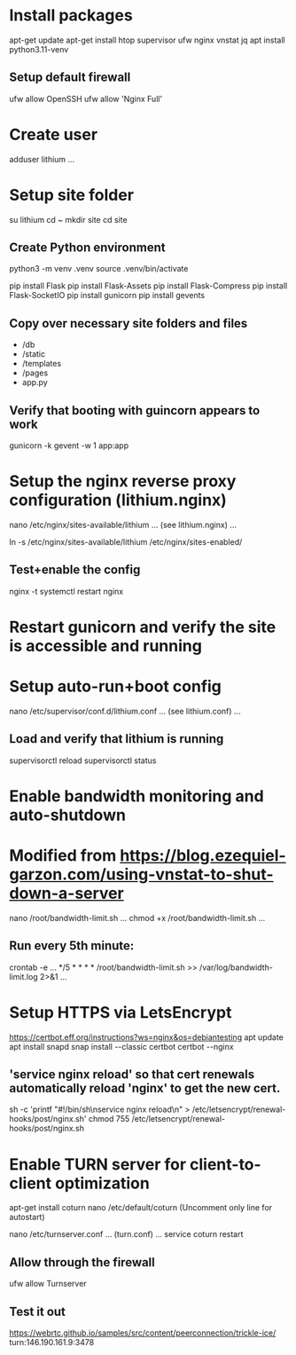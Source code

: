 # Install packages
apt-get update
apt-get install htop supervisor ufw nginx vnstat jq
apt install python3.11-venv

## Setup default firewall
ufw allow OpenSSH
ufw allow 'Nginx Full'

# Create user
adduser lithium
...

# Setup site folder
su lithium
cd ~
mkdir site
cd site

## Create Python environment
python3 -m venv .venv
source .venv/bin/activate

pip install Flask
pip install Flask-Assets
pip install Flask-Compress
pip install Flask-SocketIO
pip install gunicorn
pip install gevents

## Copy over necessary site folders and files
- /db
- /static
- /templates
- /pages
- app.py

## Verify that booting with guincorn appears to work
gunicorn -k gevent -w 1 app:app

# Setup the nginx reverse proxy configuration (lithium.nginx)
nano /etc/nginx/sites-available/lithium
...
(see lithium.nginx)
...

ln -s /etc/nginx/sites-available/lithium /etc/nginx/sites-enabled/

## Test+enable the config
nginx -t 
systemctl restart nginx

# Restart gunicorn and verify the site is accessible and running
# Setup auto-run+boot config
nano /etc/supervisor/conf.d/lithium.conf
...
(see lithium.conf)
...

## Load and verify that lithium is running
supervisorctl reload
supervisorctl status

# Enable bandwidth monitoring and auto-shutdown
# Modified from https://blog.ezequiel-garzon.com/using-vnstat-to-shut-down-a-server
nano /root/bandwidth-limit.sh
...
chmod +x /root/bandwidth-limit.sh
...

## Run every 5th minute:
crontab -e
...
*/5 * * * * /root/bandwidth-limit.sh >> /var/log/bandwidth-limit.log 2>&1
...

# Setup HTTPS via LetsEncrypt
https://certbot.eff.org/instructions?ws=nginx&os=debiantesting
apt update
apt install snapd
snap install --classic certbot
certbot --nginx

## 'service nginx reload' so that cert renewals automatically reload 'nginx' to get the new cert.
sh -c 'printf "#!/bin/sh\nservice nginx reload\n" > /etc/letsencrypt/renewal-hooks/post/nginx.sh'
chmod 755 /etc/letsencrypt/renewal-hooks/post/nginx.sh

# Enable TURN server for client-to-client optimization
apt-get install coturn
nano /etc/default/coturn
(Uncomment only line for autostart)

nano /etc/turnserver.conf
...
(turn.conf)
...
service coturn restart

## Allow through the firewall
ufw allow Turnserver

## Test it out
https://webrtc.github.io/samples/src/content/peerconnection/trickle-ice/
turn:146.190.161.9:3478
